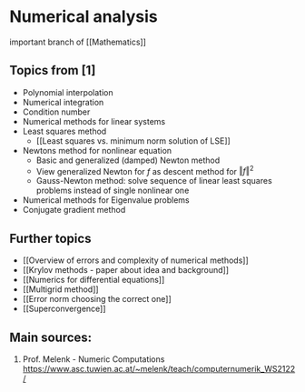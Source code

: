 # Numerical analysis
important branch of [[Mathematics]]


## Topics from [1]
- Polynomial interpolation
- Numerical integration
- Condition number
- Numerical methods for linear systems
- Least squares method
	- [[Least squares vs. minimum norm solution of LSE]]
- Newtons method for nonlinear equation
	- Basic and generalized (damped) Newton method
	- View generalized Newton for $f$ as descent method for $\Vert f\Vert^2$ 
	- Gauss-Newton method: solve sequence of linear least squares problems instead of single nonlinear one
- Numerical methods for Eigenvalue problems
- Conjugate gradient method


## Further topics
- [[Overview of errors and complexity of numerical methods]]
- [[Krylov methods - paper about idea and background]]
- [[Numerics for differential equations]]
- [[Multigrid method]]
- [[Error norm choosing the correct one]]
- [[Superconvergence]]


## Main sources:
1. Prof. Melenk - Numeric Computations https://www.asc.tuwien.ac.at/~melenk/teach/computernumerik_WS2122/